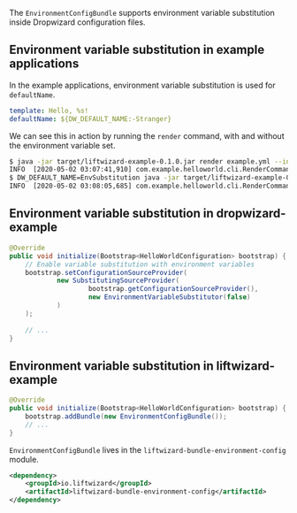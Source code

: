 The `EnvironmentConfigBundle` supports environment variable substitution inside Dropwizard configuration files.
 
## Environment variable substitution in example applications
 
In the example applications, environment variable substitution is used for `defaultName`.
 
```yaml
template: Hello, %s!
defaultName: ${DW_DEFAULT_NAME:-Stranger}
```
 
We can see this in action by running the `render` command, with and without the environment variable set.
 
```bash
$ java -jar target/liftwizard-example-0.1.0.jar render example.yml --include-default
INFO  [2020-05-02 03:07:41,910] com.example.helloworld.cli.RenderCommand: DEFAULT => Hello, Stranger!
$ DW_DEFAULT_NAME=EnvSubstitution java -jar target/liftwizard-example-0.1.0.jar render example.yml --include-default
INFO  [2020-05-02 03:08:05,685] com.example.helloworld.cli.RenderCommand: DEFAULT => Hello, EnvSubstitution!
```
 
## Environment variable substitution in dropwizard-example
 
 
```java
@Override
public void initialize(Bootstrap<HelloWorldConfiguration> bootstrap) {
    // Enable variable substitution with environment variables
    bootstrap.setConfigurationSourceProvider(
            new SubstitutingSourceProvider(
                    bootstrap.getConfigurationSourceProvider(),
                    new EnvironmentVariableSubstitutor(false)
            )
    );
 
    // ...
}
```
 
## Environment variable substitution in liftwizard-example
 
```java
@Override
public void initialize(Bootstrap<HelloWorldConfiguration> bootstrap) {
    bootstrap.addBundle(new EnvironmentConfigBundle());
    // ...
}
```

`EnvironmentConfigBundle` lives in the `liftwizard-bundle-environment-config` module.

```xml
<dependency>
    <groupId>io.liftwizard</groupId>
    <artifactId>liftwizard-bundle-environment-config</artifactId>
</dependency>
```
